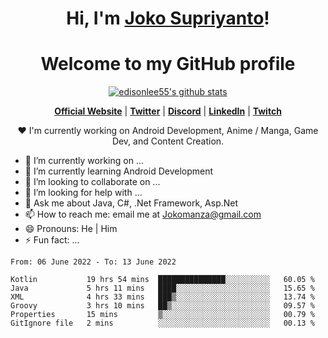 <h1 align="center">Hi, I'm <a href="https://www.google.com">Joko Supriyanto</a>!</h1>
<h1 align="center">Welcome to my GitHub profile</h1>

<p align="center">
  <a href="https://github.com/jokomanza"><img src="https://github-readme-stats.vercel.app/api?username=jokomanza&hide_border=true&show_icons=true" alt="edisonlee55's github stats"></a>
</p>

<p align="center">
  <strong><a href="https://www.google.com">Official Website</a></strong> |
  <strong><a href="https://twitter.com/jokomanza">Twitter</a></strong> |
  <strong><a href="https://discord.gg/nYXzaUS">Discord</a></strong> |
  <strong><a href="https://www.linkedin.com/in/jokomanza">LinkedIn</a></strong> |
  <strong><a href="https://www.twitch.tv/jokomanza">Twitch</a></strong>
</p>

<p align="center">❤ I'm currently working on Android Development, Anime / Manga, Game Dev, and Content Creation.</p>

- 🔭 I’m currently working on ...
- 🌱 I’m currently learning Android Development
- 👯 I’m looking to collaborate on ...
- 🤔 I’m looking for help with ...
- 💬 Ask me about Java, C#, .Net Framework, Asp.Net
- 📫 How to reach me: email me at Jokomanza@gmail.com
- 😄 Pronouns: He | Him
- ⚡ Fun fact: ...

<!--START_SECTION:waka-->

```text
From: 06 June 2022 - To: 13 June 2022

Kotlin           19 hrs 54 mins  ███████████████░░░░░░░░░░   60.05 %
Java             5 hrs 11 mins   ████░░░░░░░░░░░░░░░░░░░░░   15.65 %
XML              4 hrs 33 mins   ███▒░░░░░░░░░░░░░░░░░░░░░   13.74 %
Groovy           3 hrs 10 mins   ██▒░░░░░░░░░░░░░░░░░░░░░░   09.57 %
Properties       15 mins         ▒░░░░░░░░░░░░░░░░░░░░░░░░   00.79 %
GitIgnore file   2 mins          ░░░░░░░░░░░░░░░░░░░░░░░░░   00.13 %
```

<!--END_SECTION:waka-->
